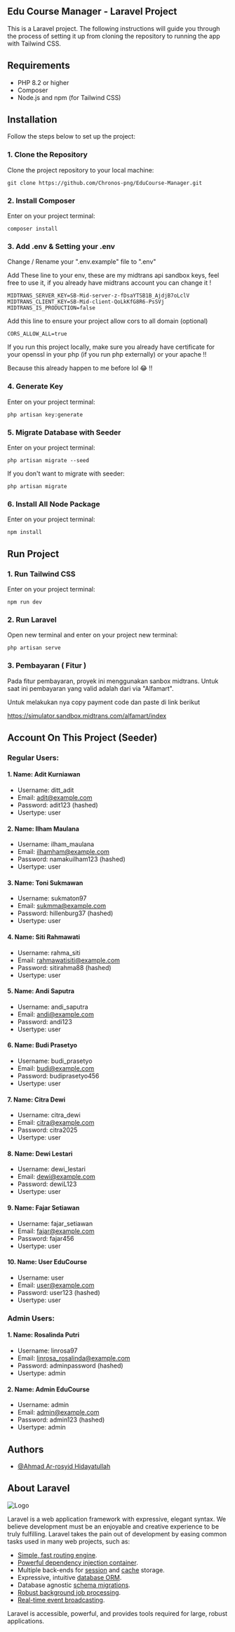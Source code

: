 ## Edu Course Manager - Laravel Project

This is a Laravel project. The following instructions will guide you through the process of setting it up from cloning the repository to running the app with Tailwind CSS.

## Requirements

- PHP 8.2 or higher
- Composer
- Node.js and npm (for Tailwind CSS)

## Installation

Follow the steps below to set up the project:

### 1. Clone the Repository

Clone the project repository to your local machine:

```
git clone https://github.com/Chronos-png/EduCourse-Manager.git
```

### 2. Install Composer

Enter on your project terminal:

```
composer install
```

### 3. Add .env & Setting your .env 

Change / Rename your ".env.example" file to  ".env"

Add These line to your env, these are my midtrans api sandbox keys, feel free to use it, if you already have midtrans account you can change it !

```
MIDTRANS_SERVER_KEY=SB-Mid-server-z-fDsaYTSB1B_AjdjB7oLclV
MIDTRANS_CLIENT_KEY=SB-Mid-client-QoLkKfG8R6-PsSVj
MIDTRANS_IS_PRODUCTION=false
```

Add this line to ensure your project allow cors to all domain (optional)
```
CORS_ALLOW_ALL=true
```
If you run this project locally, make sure you already have certificate for your openssl in your php (if you run php externally) or your apache !!

Because this already happen to me before lol 😂 !!
### 4. Generate Key

Enter on your project terminal:

```
php artisan key:generate
```

### 5. Migrate Database with Seeder

Enter on your project terminal:

```
php artisan migrate --seed
```
If you don't want to migrate with seeder:

```
php artisan migrate
```

### 6. Install All Node Package

Enter on your project terminal:

```
npm install
```

## Run Project

### 1. Run Tailwind CSS

Enter on your project terminal:

```
npm run dev
```
### 2. Run Laravel

Open new terminal and enter on your project new terminal:

```
php artisan serve
```

### 3. Pembayaran ( Fitur )

Pada fitur pembayaran, proyek ini menggunakan sanbox midtrans. Untuk saat ini pembayaran yang valid adalah dari via "Alfamart".

Untuk melakukan nya copy payment code dan paste di link berikut

https://simulator.sandbox.midtrans.com/alfamart/index


## Account On This Project (Seeder)

### Regular Users:
#### 1. Name: Adit Kurniawan

- Username: ditt_adit
- Email: adit@example.com
- Password: adit123 (hashed)
- Usertype: user

#### 2. Name: Ilham Maulana

- Username: ilham_maulana
- Email: ilhamham@example.com
- Password: namakuilham123 (hashed)
- Usertype: user

#### 3. Name: Toni Sukmawan

- Username: sukmaton97
- Email: sukmma@example.com
- Password: hillenburg37 (hashed)
- Usertype: user

#### 4. Name: Siti Rahmawati

- Username: rahma_siti
- Email: rahmawatisiti@example.com
- Password: sitirahma88 (hashed)
- Usertype: user

#### 5. Name: Andi Saputra

- Username: andi_saputra
- Email: andi@example.com
- Password: andi123
- Usertype: user

#### 6. Name: Budi Prasetyo

- Username: budi_prasetyo
- Email: budi@example.com
- Password: budiprasetyo456
- Usertype: user

#### 7. Name: Citra Dewi

- Username: citra_dewi
- Email: citra@example.com
- Password: citra2025
- Usertype: user

#### 8. Name: Dewi Lestari

- Username: dewi_lestari
- Email: dewi@example.com
- Password: dewiL123
- Usertype: user

#### 9. Name: Fajar Setiawan

- Username: fajar_setiawan
- Email: fajar@example.com
- Password: fajar456
- Usertype: user

#### 10. Name: User EduCourse

- Username: user
- Email: user@example.com
- Password: user123 (hashed)
- Usertype: user

### Admin Users:
#### 1. Name: Rosalinda Putri

- Username: linrosa97
- Email: linrosa_rosalinda@example.com
- Password: adminpassword (hashed)
- Usertype: admin

#### 2. Name: Admin EduCourse

- Username: admin
- Email: admin@example.com
- Password: admin123 (hashed)
- Usertype: admin

## Authors

- [@Ahmad Ar-rosyid Hidayatullah](https://www.github.com/Chronos-png)


## About Laravel

![Logo](https://raw.githubusercontent.com/laravel/art/master/logo-lockup/5%20SVG/2%20CMYK/1%20Full%20Color/laravel-logolockup-cmyk-red.svg)

Laravel is a web application framework with expressive, elegant syntax. We believe development must be an enjoyable and creative experience to be truly fulfilling. Laravel takes the pain out of development by easing common tasks used in many web projects, such as:

- [Simple, fast routing engine](https://laravel.com/docs/routing).
- [Powerful dependency injection container](https://laravel.com/docs/container).
- Multiple back-ends for [session](https://laravel.com/docs/session) and [cache](https://laravel.com/docs/cache) storage.
- Expressive, intuitive [database ORM](https://laravel.com/docs/eloquent).
- Database agnostic [schema migrations](https://laravel.com/docs/migrations).
- [Robust background job processing](https://laravel.com/docs/queues).
- [Real-time event broadcasting](https://laravel.com/docs/broadcasting).

Laravel is accessible, powerful, and provides tools required for large, robust applications.
